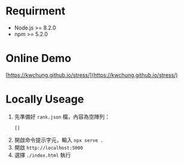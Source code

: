 # Requirment

- Node.js >= 8.2.0
- npm >= 5.2.0

# Online Demo
[https://kwchung.github.io/stress/](https://kwchung.github.io/stress/)

# Locally Useage

1. 先準備好 `rank.json` 檔，內容為空陣列：
    ```
    []
    ```
2. 開啟命令提示字元，輸入 `npx serve .`
3. 開啟 `http://localhost:5000`
4. 選擇 `./index.html` 執行
